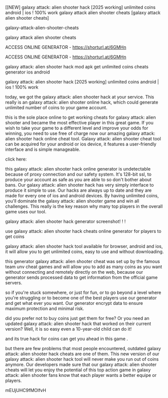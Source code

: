 [[NEW] galaxy attack: alien shooter hack [2025 working] unlimited coins android | ios ! 100% work galaxy attack alien shooter cheats [galaxy attack alien shooter cheats]

galaxy-attack-alien-shooter-cheats

galaxy attack alien shooter cheats

ACCESS ONLINE GENERATOR - https://shorturl.at/6GMHn

ACCESS ONLINE GENERATOR - https://shorturl.at/6GMHn

galaxy attack: alien shooter hack mod apk get unlimited coins cheats generator ios android

galaxy attack: alien shooter hack [2025 working] unlimited coins android | ios ! 100% work

today, we got the galaxy attack: alien shooter hack at your service. This really is an galaxy attack: alien shooter online hack, which could generate unlimited number of coins to your game account.

this is the sole place online to get working cheats for galaxy attack: alien shooter and became the most effective player in this great game. If you wish to take your game to a different level and improve your odds for winning, you need to use free of charge now our amazing galaxy attack: alien shooter hack online cheat tool. Galaxy attack: alien shooter cheat tool can be acquired for your android or ios device, it features a user-friendly interface and is simple manageable.

click here:

this galaxy attack: alien shooter hack online generator is undetectable because of proxy connection and our safety system. It's 128-bit ssl, to produce your account as safe as you are able to so don't bother about bans. Our galaxy attack: alien shooter hack has very simply interface to produce it simple to use. Our hacks are always up to date and they are made for every one of ios and android devices. By having unlimited coins, you'll dominate the galaxy attack: alien shooter game and win all challenges. This really is the key reason why many top players in the overall game uses our tool.

galaxy attack: alien shooter hack generator screenshot! ! !

use galaxy attack: alien shooter hack cheats online generator for players to get coins

galaxy attack: alien shooter hack tool available for browser, android and ios, it will allow you to get unlimited coins, easy to use and without downloading.

this generator galaxy attack: alien shooter cheat was set up by the famous team unv cheat games and will allow you to add as many coins as you want without connecting and remotely directly on the web, because our generator sends processed data to get information from the official game servers.

so if you're stuck somewhere, or just for fun, or to go beyond a level where you're struggling or to become one of the best players use our generator and get what ever you want. Our generator encrypt data to ensure maximum protection and minimal risk.

did you prefer not to buy coins just get them for free? Or you need an updated galaxy attack: alien shooter hack that worked on their current version? Well, it is so easy even a 10-year-old child can do it!

and its true hack for coins can get you ahead in this game .

but there are few problems that most people encountered, outdated galaxy attack: alien shooter hack cheats are one of them. This new version of our galaxy attack: alien shooter hack tool will never make you run out of coins anymore. Our developers made sure that our galaxy attack: alien shooter cheats will let you enjoy the potential of this top action game in galaxy attack: alien shooter fans know that each player wants a better equipe or players.

mEUjUHC9fMOlfvH

